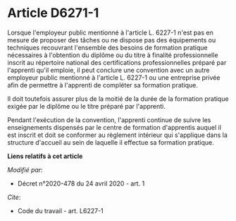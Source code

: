 # Article D6271-1

Lorsque l'employeur public mentionné à l'article L. 6227-1 n'est pas en mesure de proposer des tâches ou ne dispose pas des
équipements ou techniques recouvrant l'ensemble des besoins de formation pratique nécessaires à l'obtention du diplôme ou du
titre à finalité professionnelle inscrit au répertoire national des certifications professionnelles préparé par l'apprenti
qu'il emploie, il peut conclure une convention avec un autre employeur public mentionné à l'article L. 6227-1 ou une
entreprise privée afin de permettre à l'apprenti de compléter sa formation pratique.

Il doit toutefois assurer plus de la moitié de la durée de la formation pratique exigée par le diplôme ou le titre préparé
par l'apprenti.

Pendant l'exécution de la convention, l'apprenti continue de suivre les enseignements dispensés par le centre de formation
d'apprentis auquel il est inscrit et doit se conformer au règlement intérieur qui s'applique dans la structure d'accueil au
sein de laquelle il effectue sa formation pratique.

**Liens relatifs à cet article**

_Modifié par_:

  - Décret n°2020-478 du 24 avril 2020 - art. 1

_Cite_:

  - Code du travail - art. L6227-1

